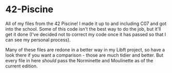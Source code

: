 # 42-Piscine

All of my files from the 42 Piscine! I made it up to and including C07 and got into the school. Some of this code isn't the best way to do the job, but it'll get it done (I've decided not to correct my code once it has passed so that I can see my personal process).

Many of these files are redone in a better way in my Libft project, so have a look there if you want a comparison - those are much tidier and better. But every file in here *should* pass the Norminette and Moulinette as of the current edition.
